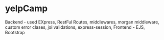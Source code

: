 # yelpCamp

Backend - used EXpress, RestFul Routes, middlewares, morgan middleware, custom error clases, joi validations, express-session,
Frontend - EJS, Bootstrap
